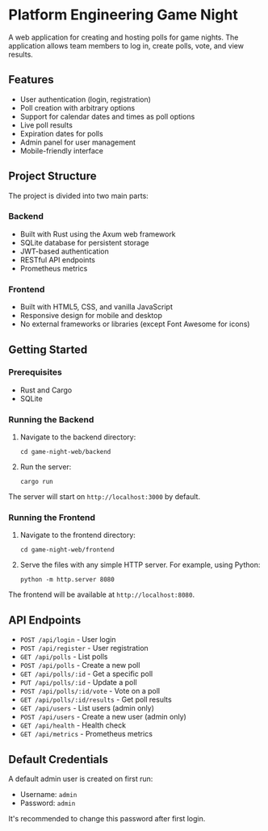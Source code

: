 # Platform Engineering Game Night

A web application for creating and hosting polls for game nights. The application allows team members to log in, create polls, vote, and view results.

## Features

- User authentication (login, registration)
- Poll creation with arbitrary options
- Support for calendar dates and times as poll options
- Live poll results
- Expiration dates for polls
- Admin panel for user management
- Mobile-friendly interface

## Project Structure

The project is divided into two main parts:

### Backend

- Built with Rust using the Axum web framework
- SQLite database for persistent storage
- JWT-based authentication
- RESTful API endpoints
- Prometheus metrics

### Frontend

- Built with HTML5, CSS, and vanilla JavaScript
- Responsive design for mobile and desktop
- No external frameworks or libraries (except Font Awesome for icons)

## Getting Started

### Prerequisites

- Rust and Cargo
- SQLite

### Running the Backend

1. Navigate to the backend directory:
   ```
   cd game-night-web/backend
   ```

2. Run the server:
   ```
   cargo run
   ```

The server will start on `http://localhost:3000` by default.

### Running the Frontend

1. Navigate to the frontend directory:
   ```
   cd game-night-web/frontend
   ```

2. Serve the files with any simple HTTP server. For example, using Python:
   ```
   python -m http.server 8080
   ```

The frontend will be available at `http://localhost:8080`.

## API Endpoints

- `POST /api/login` - User login
- `POST /api/register` - User registration
- `GET /api/polls` - List polls
- `POST /api/polls` - Create a new poll
- `GET /api/polls/:id` - Get a specific poll
- `PUT /api/polls/:id` - Update a poll
- `POST /api/polls/:id/vote` - Vote on a poll
- `GET /api/polls/:id/results` - Get poll results
- `GET /api/users` - List users (admin only)
- `POST /api/users` - Create a new user (admin only)
- `GET /api/health` - Health check
- `GET /api/metrics` - Prometheus metrics

## Default Credentials

A default admin user is created on first run:
- Username: `admin`
- Password: `admin`

It's recommended to change this password after first login.